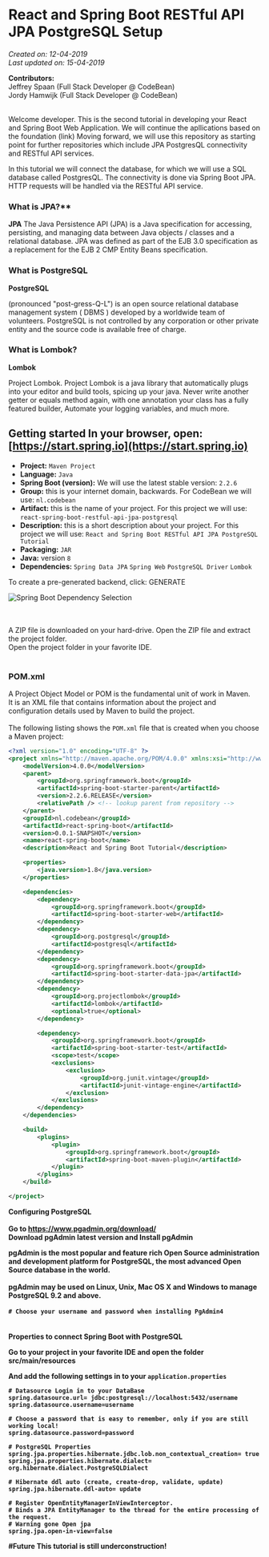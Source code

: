 # React and Spring Boot RESTful API JPA PostgreSQL Setup

_Created on: 12-04-2019_<br />
_Last updated on: 15-04-2019_

**Contributors:**<br />
Jeffrey Spaan (Full Stack Developer @ CodeBean)<br />
Jordy Hamwijk (Full Stack Developer @ CodeBean)<br />
<br />

Welcome developer. This is the second tutorial in developing your React and Spring Boot Web Application.
We will continue the apllications based on the foundation (link)
Moving forward, we will use this repository as starting point for further repositories which include JPA PostgresQL connectivity and RESTful API services.

In this tutorial we will connect the database, for which we will use a SQL database called PostgresQL. The connectivity is done via Spring Boot JPA.
HTTP requests will be handled via the RESTful API service.

### What is JPA?\*\*

**JPA**
The Java Persistence API (JPA) is a Java specification for accessing, persisting, and managing data between Java objects / classes and a relational database. JPA was defined as part of the EJB 3.0 specification as a replacement for the EJB 2 CMP Entity Beans specification.

### What is PostgreSQL

**PostgreSQL**

(pronounced "post-gress-Q-L") is an open source relational database management system ( DBMS ) developed by a worldwide team of volunteers. PostgreSQL is not controlled by any corporation or other private entity and the source code is available free of charge.

### What is Lombok?

**Lombok**

Project Lombok. Project Lombok is a java library that automatically plugs into your editor and build tools, spicing up your java. Never write another getter or equals method again, with one annotation your class has a fully featured builder, Automate your logging variables, and much more.

## Getting started In your browser, open: [https://start.spring.io](https://start.spring.io)

- **Project:** `Maven Project`
- **Language:** `Java`
- **Spring Boot (version):** We will use the latest stable version: `2.2.6`
- **Group:** this is your internet domain, backwards. For CodeBean we will use: `nl.codebean`
- **Artifact:** this is the name of your project. For this project we will use: `react-spring-boot-restful-api-jpa-postgresql`
- **Description:** this is a short description about your project. For this project we will use: `React and Spring Boot RESTful API JPA PostgreSQL Tutorial`
- **Packaging:** `JAR`
- **Java:** version `8`
- **Dependencies:** `Spring Data JPA` `Spring Web` `PostgreSQL Driver` `Lombok`

To create a pre-generated backend, click: GENERATE

![Spring Boot Dependency Selection](https://github.com/codebean-university/react-spring-boot-restful-api-jpa-postgresql/blob/master/images/spring-boot-dependency-selection.png)

<br /><br />
A ZIP file is downloaded on your hard-drive. Open the ZIP file and extract the project folder.<br />
Open the project folder in your favorite IDE.<br />
<br />

### POM.xml

A Project Object Model or POM is the fundamental unit of work in Maven.<br />
It is an XML file that contains information about the project and configuration details used by Maven to build the project.<br />
<br />
The following listing shows the `POM.xml` file that is created when you choose a Maven project:

```xml
<?xml version="1.0" encoding="UTF-8" ?>
<project xmlns="http://maven.apache.org/POM/4.0.0" xmlns:xsi="http://www.w3.org/2001/XMLSchema-instance" xsi:schemaLocation="http://maven.apache.org/POM/4.0.0 https://maven.apache.org/xsd/maven-4.0.0.xsd">
	<modelVersion>4.0.0</modelVersion>
	<parent>
		<groupId>org.springframework.boot</groupId>
		<artifactId>spring-boot-starter-parent</artifactId>
		<version>2.2.6.RELEASE</version>
		<relativePath /> <!-- lookup parent from repository -->
	</parent>
	<groupId>nl.codebean</groupId>
	<artifactId>react-spring-boot</artifactId>
	<version>0.0.1-SNAPSHOT</version>
	<name>react-spring-boot</name>
	<description>React and Spring Boot Tutorial</description>

	<properties>
		<java.version>1.8</java.version>
	</properties>

	<dependencies>
		<dependency>
			<groupId>org.springframework.boot</groupId>
			<artifactId>spring-boot-starter-web</artifactId>
		</dependency>
		<dependency>
			<groupId>org.postgresql</groupId>
			<artifactId>postgresql</artifactId>
		</dependency>
		<dependency>
			<groupId>org.springframework.boot</groupId>
			<artifactId>spring-boot-starter-data-jpa</artifactId>
		</dependency>
		<dependency>
			<groupId>org.projectlombok</groupId>
			<artifactId>lombok</artifactId>
			<optional>true</optional>
		</dependency>

		<dependency>
			<groupId>org.springframework.boot</groupId>
			<artifactId>spring-boot-starter-test</artifactId>
			<scope>test</scope>
			<exclusions>
				<exclusion>
					<groupId>org.junit.vintage</groupId>
					<artifactId>junit-vintage-engine</artifactId>
				</exclusion>
			</exclusions>
		</dependency>
	</dependencies>

	<build>
		<plugins>
			<plugin>
				<groupId>org.springframework.boot</groupId>
				<artifactId>spring-boot-maven-plugin</artifactId>
			</plugin>
		</plugins>
	</build>

</project>
```

<b><Strong>Configuring PostgreSQL</Strong><b>
<br /><br />
Go to https://www.pgadmin.org/download/<br />
Download pgAdmin latest version and Install pgAdmin
<br />

pgAdmin is the most popular and feature rich Open Source administration and development platform for PostgreSQL, the most advanced Open Source database in the world.
<br /><br />
pgAdmin may be used on Linux, Unix, Mac OS X and Windows to manage PostgreSQL 9.2 and above.
<br /><br />
`# Choose your username and password when installing PgAdmin4`<br />
<br /><br />
<Strong>Properties to connect Spring Boot with PostgreSQL</Strong>

Go to your project in your favorite IDE and open the folder src/main/resources

And add the following settings in to your `application.properties`

`# Datasource Login in to your DataBase`<br />
`spring.datasource.url= jdbc:postgresql://localhost:5432/username`<br />
`spring.datasource.username=username`<br />

`# Choose a password that is easy to remember, only if you are still working local!`<br />
`spring.datasource.password=password`

`# PostgreSQL Properties`<br />
`spring.jpa.properties.hibernate.jdbc.lob.non_contextual_creation= true`<br />
`spring.jpa.properties.hibernate.dialect= org.hibernate.dialect.PostgreSQLDialect`

`# Hibernate ddl auto (create, create-drop, validate, update)`<br />
`spring.jpa.hibernate.ddl-auto= update`

`# Register OpenEntityManagerInViewInterceptor.`<br />
`# Binds a JPA EntityManager to the thread for the entire processing of the request.`<br />
`# Warning gone Open jpa`<br />
`spring.jpa.open-in-view=false`

#Future
This tutorial is still underconstruction!
